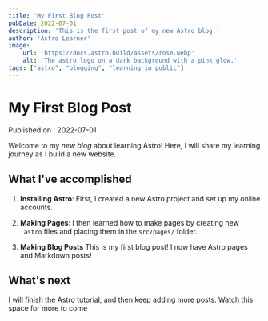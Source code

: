 ```yaml
---
title: 'My First Blog Post'
pubDate: 2022-07-01
description: 'This is the first post of my new Astro blog.'
author: 'Astro Learner'
image:
    url: 'https://docs.astro.build/assets/rose.webp'
    alt: 'The astro logo on a dark background with a pink glow.'
tags: ["astro", "blogging", "learning in public"]
---
```


# My First Blog Post

Published on : 2022-07-01

Welcome to my _new blog_ about learning Astro! Here, I will share my learning journey as I build a new website.

## What I've accomplished

1. **Installing Astro**: First, I created a new Astro project and set up my online accounts.

2. **Making Pages**: I then learned how to make pages by creating new `.astro` files and placing them in the `src/pages/` folder.

3. **Making Blog Posts** This is my first blog post! I now have Astro pages and Markdown posts!


## What's next

I will finish the Astro tutorial, and then keep adding more posts. Watch this space for more to come
